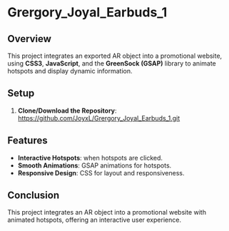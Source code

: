 # Grergory_Joyal_Earbuds_1
 
## Overview
This project integrates an exported AR object into a promotional website, using **CSS3**, **JavaScript**, and the **GreenSock (GSAP)** library to animate hotspots and display dynamic information.


## Setup

1. **Clone/Download the Repository**:  
  https://github.com/JoyxL/Grergory_Joyal_Earbuds_1.git

## Features

- **Interactive Hotspots**: when hotspots are clicked.
- **Smooth Animations**: GSAP animations for hotspots.
- **Responsive Design**: CSS for layout and responsiveness.

## Conclusion

This project integrates an AR object into a promotional website with animated hotspots, offering an interactive user experience.
